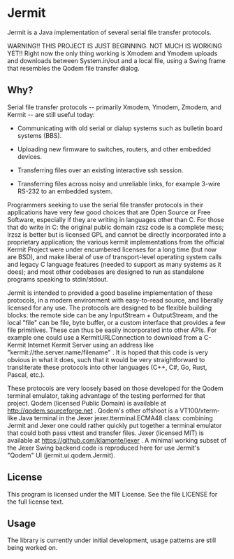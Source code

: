 Jermit
======

Jermit is a Java implementation of several serial file transfer
protocols.


WARNING!!  THIS PROJECT IS JUST BEGINNING.  NOT MUCH IS WORKING YET!!
Right now the only thing working is Xmodem and Ymodem uploads and
downloads between System.in/out and a local file, using a Swing frame
that resembles the Qodem file transfer dialog.


Why?
----

Serial file transfer protocols -- primarily Xmodem, Ymodem, Zmodem,
and Kermit -- are still useful today:

  * Communicating with old serial or dialup systems such as bulletin
    board systems (BBS).

  * Uploading new firmware to switches, routers, and other embedded
    devices.

  * Transferring files over an existing interactive ssh session.

  * Transferring files across noisy and unreliable links, for example
    3-wire RS-232 to an embedded system.

Programmers seeking to use the serial file transfer protocols in their
applications have very few good choices that are Open Source or Free
Software, especially if they are writing in languages other than C.
For those that do write in C: the original public domain rzsz code is
a complete mess; lrzsz is better but is licensed GPL and cannot be
directly incorporated into a proprietary application; the various
kermit implementations from the official Kermit Project were under
encumbered licenses for a long time (but now are BSD), and make
liberal of use of transport-level operating system calls and legacy C
language features (needed to support as many systems as it does); and
most other codebases are designed to run as standalone programs
speaking to stdin/stdout.

Jermit is intended to provided a good baseline implementation of these
protocols, in a modern environment with easy-to-read source, and
liberally licensed for any use.  The protocols are designed to be
flexible building blocks: the remote side can be any InputStream +
OutputStream, and the local "file" can be file, byte buffer, or a
custom interface that provides a few file primitives.  These can thus
be easily incorporated into other APIs.  For example one could use a
KermitURLConnection to download from a C-Kermit Internet Kermit Server
using an address like "kermit://the.server.name/filename" .  It is
hoped that this code is very obvious in what it does, such that it
would be very straightforward to transliterate these protocols into
other languages (C++, C#, Go, Rust, Pascal, etc.).

These protocols are very loosely based on those developed for the
Qodem terminal emulator, taking advantage of the testing performed for
that project.  Qodem (licensed Public Domain) is available at
http://qodem.sourceforge.net .  Qodem's other offshoot is a
VT100/xterm-like Java terminal in the Jexer jexer.tterminal.ECMA48
class: combining Jermit and Jexer one could rather quickly put
together a terminal emulator that could both pass vttest and transfer
files.  Jexer (licensed MIT) is available at
https://github.com/klamonte/jexer .  A minimal working subset of the
Jexer Swing backend code is reproduced here for use Jermit's "Qodem"
UI (jermit.ui.qodem.Jermit).


License
-------

This program is licensed under the MIT License.  See the file LICENSE
for the full license text.


Usage
-----

The library is currently under initial development, usage patterns are
still being worked on.
